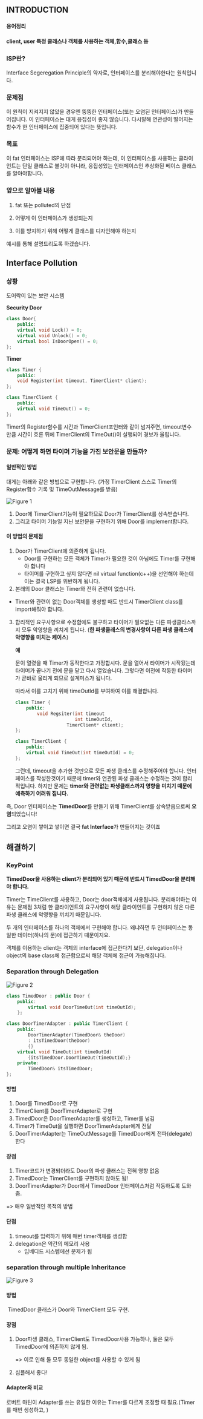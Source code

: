



## INTRODUCTION

#### 용어정리

#### client, user 특정 클래스나 객체를 사용하는 객체,함수,클래스 등



### ISP란?

Interface Segeregation Principle의 약자로, 인터페이스를 분리해야한다는 원칙입니다.



### 문제점

이 원칙이 지켜지지 않았을 경우엔 뚱뚱한 인터페이스(또는 오염된 인터페이스)가 만들어집니다. 이 인터페이스는 대게 응집성이 좋지 않습니다. 다시말해 연관성이 떨어지는 함수가 한 인터페이스에 집중되어 있다는 뜻입니다.



### 목표

이 fat 인터페이스는 ISP에 따라 분리되어야 하는데, 이 인터페이스를 사용하는 클라이언트는 단일 클래스로 볼것이 아니라, 응집성있는 인터페이스인 추상화된 베이스 클래스를 알아야합니다.



### 앞으로 알아볼 내용

1. fat 또는 polluted의 단점

2. 어떻게 이 인터페이스가 생성되는지
3. 이를 방지하기 위해 어떻게 클래스를 디자인해야 하는지

예시를 통해 설명드리도록 하겠습니다.



## Interface Pollution

### 상황

 도어락이 있는 보안 시스템

**Security Door**

```c++
class Door{
    public:
    virtual void Lock() = 0;
    virtual void Unlock() = 0;
    virtual bool IsDoorOpen() = 0;
};
```



**Timer**

```c++
class Timer {
    public:
    void Register(int timeout, TimerClient* client);
};
```

```c++
class TimerClient {
    public:
    virtual void TimeOut() = 0;
};
```

Timer의 Register함수를 시간과 TimerClient포인터와 같이 넘겨주면, timeout변수 만큼 시간이 흐른 뒤에 TimerClient의 TimeOut()이 실행되어 경보가 울립니다.



### 문제: 어떻게 하면 타이머 기능을 가진 보안문을 만들까?

#### 일반적인 방법

대게는 아래와 같은 방법으로 구현합니다. (가정 TimerClient 스스로 Timer의 Register함수 기록 및 TimeOutMessage를 받음)

![Figure 1](https://postfiles.pstatic.net/MjAyMDA5MDJfMTU0/MDAxNTk5MDU4MzIyOTA2.daBokgN3M7J7KA2f5HVMkkyAzzrjWh_crNjWqsXmRcwg.LkMqU0qrHS7oCs83-mSoCuDWx2nFAxzAdkLmm-hlExAg.JPEG.study_ju/feature1.JPG?type=w966)

1. Door에 TimerClient기능이 필요하므로 Door가 TimerClient를 상속받습니다.
2. 그리고 타이머 기능일 지닌 보안문을 구현하기 위해 Door를 implement합니다.



#### 이 방법의 문제점

1. Door가 TimerClient에 의존하게 됩니다.
   * Door를 구현하는 모든 객체가 Timer가 필요한 것이 아님에도 Timer를 구현해야 합니다
   * 타이머를 구현하고 싶지 않다면 nil virtual function(c++)을 선언해야 하는데 이는 결국 LSP를 위반하게 됩니다.
2. 본래의 Door 클래스는 Timer와 전혀 관련이 없습니다.
   
* Timer와 관련이 없는 Door객체를 생성할 때도 반드시 TimerClient class를 import해줘야 합니다.
   
3. 합리적인 요구사항으로 수정함에도 불구하고 타이머가 필요없는 다른 파생클라스까지 모두 악영향을 끼치게 됩니다. (**한 파생클래스의 변경사항이 다른 파생 클래스에 악영향을 미치는 케이스**)

   **예**

   문이 열렸을 때 Timer가 동작한다고 가정합시다. 문을 열어서 타이머가 시작됬는데 타이머가 끝나기 전에 문을 닫고 다시 열었습니다. 그렇다면 이전에 작동한 타이머가 곧바로 울리게 되므로 설계미스가 됩니다. 

   따라서 이를 고치기 위해 timeOutId를 부여하여 이를 해결합니다.

   ```c++
   class Timer {
       public:
           void Regsiter(int timeout
                         int timeOutId,
   				      TimerClient* client);
   };
   
   class TimerClient {
       public:
       virtual void TimeOut(int timeOutId) = 0;
   };
   ```

   

   그런데, timeout을 추가한 것만으로 모든 파생 클래스를 수정해주어야 합니다. 인터페이스를 작성한것이기 때문에 timer와 연관된 파생 클래스는 수정하는 것이 합리적입니다. 하지만 문제는 **timer와 관련없는 파생클래스까지 영향을 미치기 때문에 예측하기 어려워 집니다.**

   

즉, Door 인터페이스는 **TimedDoor**를 만들기 위해 TimerClient를 상속받음으로써 **오염**되었습니다!

그리고 오염이 쌓이고 쌓이면 결국 **fat Interface**가 만들어지는 것이죠



## 해결하기

### KeyPoint

**TimedDoor을 사용하는 client가 분리되어 있기 때문에 반드시 TimedDoor을 분리해야 합니다.**

Timer는 TimeClient를 사용하고, Door는 door객체에게 사용됩니다. 분리해야하는 이유는  문제점 3처럼 한 클라이언트의 요구사항이 해당 클라이언트를 구현하지 않은 다른 파생 클래스에 악영향을 끼치기 때문입니다.



 두 개의 인터페이스를 하나의 객체에서 구현해야 합니다. 왜냐하면 두 인터페이스는 동일한 데이터(하나의 문)에 접근하기 때문이지요. 

객체를 이용하는 client는 객체의 interface에 접근한다기 보단, delegation이나 object의 base class에 접근함으로써 해당 객체에 접근이 가능해집니다.

### Separation through Delegation

![Figure 2](https://postfiles.pstatic.net/MjAyMDA5MDJfNTQg/MDAxNTk5MDU4MzIyOTAx._51wKK4xT3cSpJ4HaiU2YO-tTFOMh9f03NeVtRq68rog.68B0bsJdCqu48zG8tFtquCyPQtNL_0f3bjb_xrV5mFAg.JPEG.study_ju/feature2.JPG?type=w966)

```c++
class TimedDoor : public Door {
    public:
    	virtual void DoorTimeOut(int timeOutId);
    };

class DoorTimerAdapter : public TimerClient {
    public:
        DoorTimerAdapter(TimedDoor& theDoor)
        : itsTimedDoor(theDoor)
    	{}
	virtual void TimeOut(int timeOutId)
		{itsTimedDoor.DoorTimeOut(timeOutId);}
    private:
		TimedDoor& itsTimedDoor;
};
```





#### 방법

1. Door를 TimedDoor로 구현
2. TimerClient를 DoorTimerAdapter로 구현
3. TimedDoor은 DoorTimerAdapter를 생성하고, Timer를 넘김
4. Timer가 TimeOut을 실행하면 DoorTimerAdapter에게 전달
5. DoorTimerAdapter는 TimeOutMessage를 TimedDoor에게 전파(delegate)한다



#### 장점

1. Timer코드가 변경되더라도 Door의 파생 클래스는 전혀 영향 없음
2. TimedDoor는 TimerClient를 구현하지 않아도 됨!
3. DoorTimerAdapter가 Door에서 TimedDoor 인터페이스처럼 작동하도록 도와줌.



=> 매우 일반적인 목적의 방법

#### 단점

1. timeout를 입력하기 위해 매번 timer객체를 생성함
2. delegation은 약간의 메모리 사용
   * 임베디드 시스템에선 문제가 됨

### separation through multiple Inheritance

![Figure 3](https://postfiles.pstatic.net/MjAyMDA5MDJfMTE2/MDAxNTk5MDU4MzIyOTE0.D57govA-U7ISnWeUcIN2v9bLfnj5q0ceYDZp9WRPUr0g.Qa948zmN01mylhlYsVBIUAdP7HUQJcJev3Z49IGbgx0g.JPEG.study_ju/feature3.JPG?type=w966)



#### 방법

​	TimedDoor 클래스가 Door와 TimerClient 모두 구현.



#### 장점

1. Door파생 클래스, TimerClient도 TimedDoor사용 가능하나, 둘은 모두 TimedDoor에 의존하지 않게 됨.

   => 이로 인해 둘 모두 동일한 object를 사용할 수 있게 됨

2. 심플해서 좋다!



#### Adapter와 비교

로버트 마틴이 Adapter를 쓰는 유일한 이유는 Timer를 다르게 조정할 때 필요.(Timer를 매번 생성하고, )

